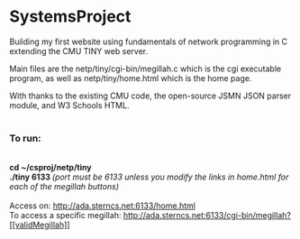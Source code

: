# SystemsProject

Building my first website using fundamentals of network programming in C extending the CMU TINY web server. 

Main files are the netp/tiny/cgi-bin/megillah.c which is the cgi executable program, as well as netp/tiny/home.html which is the home page. 

With thanks to the existing CMU code, the open-source JSMN JSON parser module, and W3 Schools HTML. 
<br>
<br>
<b><h3>To run:</h3>
<br>
cd ~/csproj/netp/tiny
<br>./tiny 6133 </b><i>(port must be 6133 unless you modify the links in home.html for each of the megillah buttons)</i>
<br>
<br>
Access on: http://ada.sterncs.net:6133/home.html
<br>To access a specific megillah: http://ada.sterncs.net:6133/cgi-bin/megillah?[[validMegillah]]

